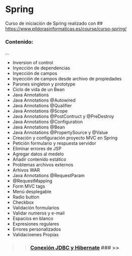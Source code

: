 # Spring
 Curso de iniciación de Spring realizado con ## https://www.pildorasinformaticas.es/course/curso-spring/

### Contenido:
...
- Inversion of control
- Inyección de dependencias
- Inyección de campos
- Inyección de campos desde archivo de propiedades
- Parones singleton y prototype
- Ciclo de vida de un Bean
- Java Annotations
- Java Annotations @Autowired
- Java Annotations @Qualifier
- Java Annotations @Scope
- Java Annotations @PostContruct y @PreDestroy
- Java Annotations @Configuration
- Java Annotations @Bean
- Java Annotations @PropertySource y @Value
- Creación y configuración proyecto MVC en Spring
- Petición formulario y respuesta servidor
- Eliminar errores de JSP
- Agregar datos al medelo
- Añadir contenido estático
- Problemas archivos externos
- Arhivos WAR
- Java Annotations @RequestParam
- @RequestMapping
- Form MVC tags
- Menú desplegable
- Radio button
- Checkbox
- Validación formularios
- Validar numeros y e-mail
- Espacios en blanco
- Expresiones regulares
- Errores personalizados
- Validacioenes Propias
>> ### [Conexión JDBC y Hibernate](https://github.com/BrandConstantin/Hibernate) ### >> 

